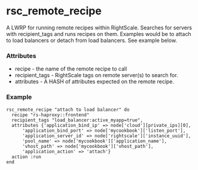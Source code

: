 # rsc_remote_recipe
A LWRP for running remote recipes within RightScale. Searches for servers with recipient_tags and runs recipes on them.  Examples would be to attach to load balancers or detach from load balancers.  See example below.

### Attributes
* recipe - the name of the remote recipe to call
* recipient_tags - RightScale tags on remote server(s) to search for.
* attributes - A HASH of attributes expected on the remote recipe.

### Example

```
rsc_remote_recipe "attach to load balancer" do
  recipe "rs-haproxy::frontend"
  recipient_tags "load_balancer:active_myapp=true",
  attributes {'application_bind_ip' => node['cloud'][private_ips][0],
      'application_bind_port' => node['mycookbook']['listen_port'],
      'application_server_id' => node['rightscale']['instance_uuid'],
      'pool_name' => node['mycookbook']['application_name'],
      'vhost_path' => node['mycookbook']['vhost_path'],
      'application_action' => 'attach'}
  action :run
end
```



